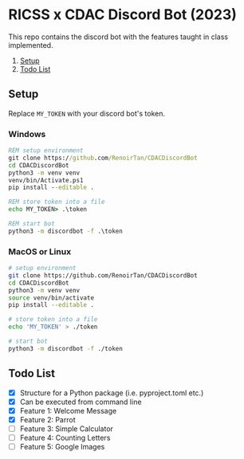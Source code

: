 # RICSS x CDAC Discord Bot (2023)

This repo contains the discord bot with the features taught in class
implemented.

1. [Setup](#setup)
2. [Todo List](#todo-list)

## Setup

Replace `MY_TOKEN` with your discord bot's token.

### Windows

```bat
REM setup environment
git clone https://github.com/RenoirTan/CDACDiscordBot
cd CDACDiscordBot
python3 -m venv venv
venv/bin/Activate.ps1
pip install --editable .

REM store token into a file
echo MY_TOKEN> .\token

REM start bot
python3 -m discordbot -f .\token
```

### MacOS or Linux

```sh
# setup environment
git clone https://github.com/RenoirTan/CDACDiscordBot
cd CDACDiscordBot
python3 -m venv venv
source venv/bin/activate
pip install --editable .

# store token into a file
echo 'MY_TOKEN' > ./token

# start bot
python3 -m discordbot -f ./token
```

## Todo List

- [x] Structure for a Python package (i.e. pyproject.toml etc.)
- [x] Can be executed from command line
- [x] Feature 1: Welcome Message
- [x] Feature 2: Parrot
- [ ] Feature 3: Simple Calculator
- [ ] Feature 4: Counting Letters
- [ ] Feature 5: Google Images